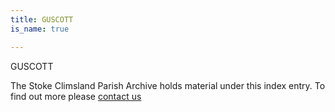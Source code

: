 ```yaml
---
title: GUSCOTT
is_name: true

---
```


GUSCOTT


The Stoke Climsland Parish Archive holds material under this index entry. To find out more please [contact us](/contact/)
